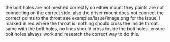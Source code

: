 the bolt holes are not meshed correctly on either mount they points are not connecting on the correct side. also the driver mount does not connect the correct points to the throat see examples/issue/image.png for the issue, i marked in red where the throat is. nothing should cross the inside throat. same with the bolt holes, no lines should cross inside the bolt holes. ensure bolt holes always work and research the correct way to do this.